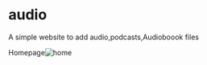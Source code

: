 # audio
 A simple website to add audio,podcasts,Audioboook files


Homepage![home](https://user-images.githubusercontent.com/61114770/116352227-77ef9600-a812-11eb-9e8b-c2d34cd45bee.jpg)

